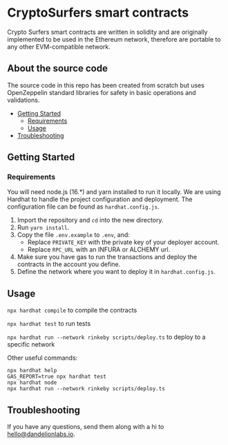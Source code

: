 # CryptoSurfers smart contracts
Crypto Surfers smart contracts are written in solidity and are originally implemented to be used in the Ethereum network, therefore are portable to any other EVM-compatible network.

## About the source code

The source code in this repo has been created from scratch but uses OpenZeppelin standard libraries for safety in basic operations and validations.

- [Getting Started](#getting-started)
  - [Requirements](#requirements)
  - [Usage](#usage)
- [Troubleshooting](#troubleshooting)

## Getting Started

### Requirements
You will need node.js (16.*) and yarn installed to run it locally. We are using Hardhat to handle the project configuration and deployment. The configuration file can be found as `hardhat.config.js`.

1. Import the repository and `cd` into the new directory.
2. Run `yarn install`.
3. Copy the file `.env.example` to `.env`, and:
   - Replace `PRIVATE_KEY` with the private key of your deployer account.
   - Replace `RPC_URL` with an INFURA or ALCHEMY url.
5. Make sure you have gas to run the transactions and deploy the contracts in the account you define.
6. Define the network where you want to deploy it in `hardhat.config.js`.

## Usage

`npx hardhat compile` to compile the contracts

`npx hardhat test` to run tests

`npx hardhat run --network rinkeby scripts/deploy.ts` to deploy to a specific network

Other useful commands:

```shell
npx hardhat help
GAS_REPORT=true npx hardhat test
npx hardhat node
npx hardhat run --network rinkeby scripts/deploy.ts
```

## Troubleshooting

If you have any questions, send them along with a hi to [hello@dandelionlabs.io](mailto:hello@dandelionlabs.io).

